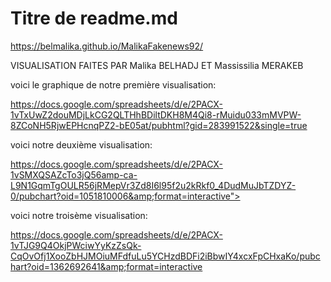# Titre de readme.md

https://belmalika.github.io/MalikaFakenews92/

VISUALISATION FAITES PAR Malika BELHADJ ET Massissilia MERAKEB

voici le graphique de notre première visualisation: 

https://docs.google.com/spreadsheets/d/e/2PACX-1vTxUwZ2douMDjLkCG2QLTHhBDiltDKH8M4Qi8-rMuidu033mMVPW-8ZCoNH5RjwEPHcnqPZ2-bE05at/pubhtml?gid=283991522&single=true

voici notre deuxième visualisation: 

https://docs.google.com/spreadsheets/d/e/2PACX-1vSMXQSAZcTo3jQ56amp-ca-L9N1GqmTgOULR56jRMepVr3Zd8I6l95f2u2kRkf0_4DudMuJbTZDYZ-0/pubchart?oid=1051810006&amp;format=interactive">

voici notre troisème visualisation: 

https://docs.google.com/spreadsheets/d/e/2PACX-1vTJG9Q4OkjPWciwYyKzZsQk-CqOvOfj1XooZbHJMOiuMFdfuLu5YCHzdBDFi2iBbwIY4xcxFpCHxaKo/pubchart?oid=1362692641&amp;format=interactive
